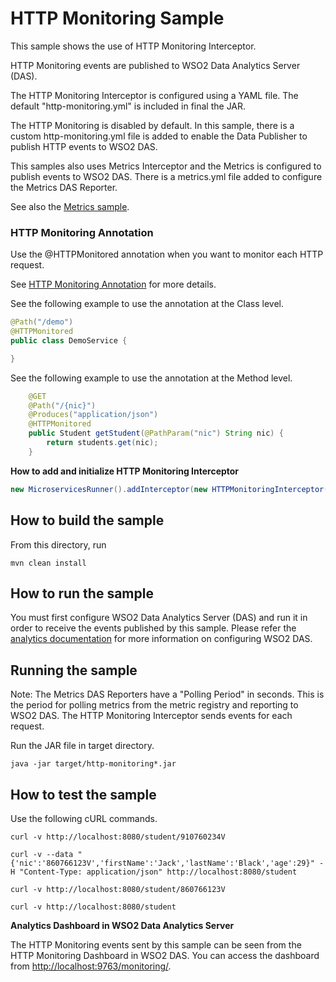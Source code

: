 # HTTP Monitoring Sample

This sample shows the use of HTTP Monitoring Interceptor.

HTTP Monitoring events are published to WSO2 Data Analytics Server (DAS).

The HTTP Monitoring Interceptor is configured using a YAML file. The default "http-monitoring.yml" is included in final the JAR.

The HTTP Monitoring is disabled by default. In this sample, there is a custom http-monitoring.yml file is added to enable the 
Data Publisher to publish HTTP events to WSO2 DAS.

This samples also uses Metrics Interceptor and the Metrics is configured to publish events to WSO2 DAS. There is a metrics.yml 
file added to configure the Metrics DAS Reporter.

See also the [Metrics sample](../metrics).

### HTTP Monitoring Annotation

Use the @HTTPMonitored annotation when you want to monitor each HTTP request. 

See [HTTP Monitoring Annotation](../../../../#http-monitoring-annotation) for more details.

See the following example to use the annotation at the Class level.

```java
@Path("/demo")
@HTTPMonitored
public class DemoService {

}
```

See the following example to use the annotation at the Method level.


```java
    @GET
    @Path("/{nic}")
    @Produces("application/json")
    @HTTPMonitored
    public Student getStudent(@PathParam("nic") String nic) {
        return students.get(nic);
    }
```

**How to add and initialize HTTP Monitoring Interceptor**

```java
new MicroservicesRunner().addInterceptor(new HTTPMonitoringInterceptor())
```

## How to build the sample

From this directory, run

```
mvn clean install
```

## How to run the sample

You must first configure WSO2 Data Analytics Server (DAS) and run it in order to receive the events published by this sample.
Please refer the [analytics documentation](../../analytics)
for more information on configuring WSO2 DAS.

## Running the sample

Note: The Metrics DAS Reporters have a "Polling Period" in seconds. This is the period for polling metrics from the metric registry 
and reporting to WSO2 DAS. The HTTP Monitoring Interceptor sends events for each request.

Run the JAR file in target directory.

```
java -jar target/http-monitoring*.jar
```

## How to test the sample

Use the following cURL commands.
```
curl -v http://localhost:8080/student/910760234V

curl -v --data "{'nic':'860766123V','firstName':'Jack','lastName':'Black','age':29}" -H "Content-Type: application/json" http://localhost:8080/student

curl -v http://localhost:8080/student/860766123V

curl -v http://localhost:8080/student

```

**Analytics Dashboard in WSO2 Data Analytics Server**

The HTTP Monitoring events sent by this sample can be seen from the HTTP Monitoring Dashboard in WSO2 DAS.
You can access the dashboard from [http://localhost:9763/monitoring/](http://localhost:9763/monitoring/).
